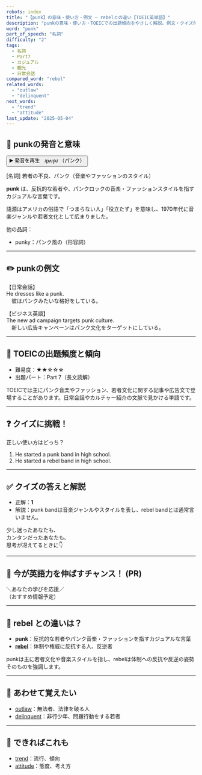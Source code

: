 ```yaml
---
robots: index
title: "【punk】の意味・使い方・例文 ― rebelとの違い【TOEIC英単語】"
description: "punkの意味・使い方・TOEICでの出題傾向をやさしく解説。例文・クイズ付きでrebelとの違いもわかりやすく学べます。"
word: "punk"
part_of_speech: "名詞"
difficulty: "2"
tags:
  - 名詞
  - Part7
  - カジュアル
  - 観光
  - 日常会話
compared_word: "rebel"
related_words:
  - "outlaw"
  - "delinquent"
next_words:
  - "trend"
  - "attitude"
last_update: "2025-05-04"
---
```


## 🔰 punkの発音と意味

<button class="play-audio" onclick="playTTS('punk')">
  <span class="play-audio-main">
    ▶️ 発音を再生　/pʌŋk/
  </span>
  <span class="play-audio-sub">
    （パンク）
  </span>
</button>

[名詞] 若者の不良、パンク（音楽やファッションのスタイル）

**punk** は、反抗的な若者や、パンクロックの音楽・ファッションスタイルを指すカジュアルな言葉です。

語源はアメリカの俗語で「つまらない人」「役立たず」を意味し、1970年代に音楽ジャンルや若者文化として広まりました。

他の品詞：  
- punky：パンク風の（形容詞）

---

## ✏️ punkの例文

【日常会話】  
He dresses like a punk.  
　彼はパンクみたいな格好をしている。

【ビジネス英語】  
The new ad campaign targets punk culture.  
　新しい広告キャンペーンはパンク文化をターゲットにしている。

---

## 🎯 TOEICの出題頻度と傾向

- 難易度：★★☆☆☆
- 出題パート：Part 7（長文読解）

TOEICでは主にパンク音楽やファッション、若者文化に関する記事や広告文で登場することがあります。日常会話やカルチャー紹介の文脈で見かける単語です。

---

## ❓ クイズに挑戦！

正しい使い方はどっち？

1. He started a punk band in high school.  
2. He started a rebel band in high school.

---

## ✅ クイズの答えと解説

- 正解：**1**
- 解説：punk bandは音楽ジャンルやスタイルを表し、rebel bandとは通常言いません。

少し迷ったあなたも、  
カンタンだったあなたも、  
思考が冴えてるときに👇️

---

## 🚀 今が英語力を伸ばすチャンス！ (PR)

<div class="info-center">
＼あなたの学びを応援／<br>  
（おすすめ情報予定）
</div>

---

## 🤔  rebel との違いは？

- **punk**：反抗的な若者やパンク音楽・ファッションを指すカジュアルな言葉
- **[rebel](/word/rebel/)**：体制や権威に反抗する人、反逆者

punkは主に若者文化や音楽スタイルを指し、rebelは体制への反抗や反逆の姿勢そのものを強調します。

---

## 🧩 あわせて覚えたい

- [outlaw](/word/outlaw/)：無法者、法律を破る人
- [delinquent](/word/delinquent/)：非行少年、問題行動をする若者

---

## 📖 できればこれも

- [trend](/word/trend/)：流行、傾向
- [attitude](/word/attitude/)：態度、考え方

<!-- cvid: aid15_bid37 -->
